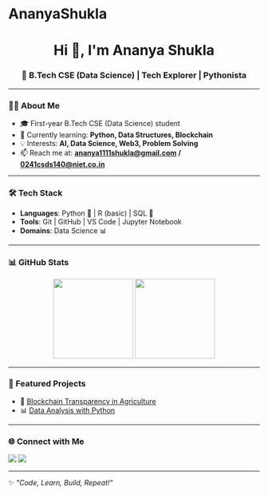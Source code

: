 # AnanyaShukla

<h1 align="center">Hi 👋, I'm Ananya Shukla</h1>
<h3 align="center">🚀 B.Tech CSE (Data Science) | Tech Explorer | Pythonista</h3>

---

### 👩‍💻 About Me
- 🎓 First-year B.Tech CSE (Data Science) student  
- 🌱 Currently learning: **Python, Data Structures, Blockchain**  
- 💡 Interests: **AI, Data Science, Web3, Problem Solving**  
- 📫 Reach me at: **ananya1111shukla@gmail.com  / 0241csds140@niet.co.in**

---

### 🛠️ Tech Stack
- **Languages**: Python 🐍 | R (basic) | SQL 💾  
- **Tools**: Git | GitHub | VS Code | Jupyter Notebook  
- **Domains**: Data Science 📊   

---

### 📊 GitHub Stats
<p align="center">
  <img src="https://github-readme-stats.vercel.app/api?username=ananyashukla&show_icons=true&theme=tokyonight" height="160"/>
  <img src="https://github-readme-streak-stats.herokuapp.com/?user=ananyashukla&theme=tokyonight" height="160"/>
</p>

---

### 🚀 Featured Projects
- 🔗 [Blockchain Transparency in Agriculture](#)  
- 📊 [Data Analysis with Python](#)  


---

### 🌐 Connect with Me
<p align="left">
<a href="https://www.linkedin.com/in/ananya-shukla-92a075348/" target="blank"><img src="https://img.shields.io/badge/LinkedIn-blue?logo=linkedin&logoColor=white" /></a>
<a href="mailto:ananya1111shukla@gmail.com"><img src="https://img.shields.io/badge/Email-D14836?logo=gmail&logoColor=white" /></a>
</p>

---

✨ *"Code, Learn, Build, Repeat!"*
